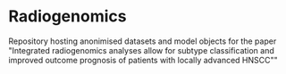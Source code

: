 # Radiogenomics
Repository hosting anonimised datasets and model objects for the paper "Integrated radiogenomics analyses allow for subtype classification and improved outcome prognosis of patients with locally advanced HNSCC""
